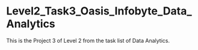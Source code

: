 # Level2_Task3_Oasis_Infobyte_Data_Analytics

This is the Project 3 of Level 2 from the task list of Data Analytics.
